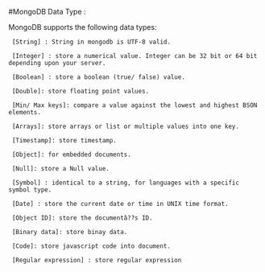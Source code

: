#MongoDB Data Type :

MongoDB supports the following data types:

     [String] : String in mongodb is UTF-8 valid.

     [Integer] : store a numerical value. Integer can be 32 bit or 64 bit depending upon your server.

     [Boolean] : store a boolean (true/ false) value.

     [Double]: store floating point values.

     [Min/ Max keys]: compare a value against the lowest and highest BSON elements.

     [Arrays]: store arrays or list or multiple values into one key.

     [Timestamp]: store timestamp.

     [Object]: for embedded documents.

     [Null]: store a Null value.

     [Symbol] : identical to a string, for languages with a specific symbol type.

     [Date] : store the current date or time in UNIX time format.

     [Object ID]: store the documentâ??s ID.

     [Binary data]: store binay data.

     [Code]: store javascript code into document.

     [Regular expression] : store regular expression
